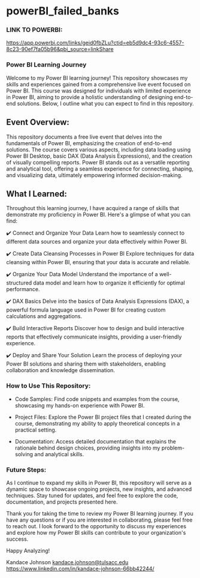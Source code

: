 # powerBI_failed_banks

### LINK TO POWERBI: 

https://app.powerbi.com/links/geid0fbZLu?ctid=eb5d9dc4-93c6-4557-8c23-90ef7fa05b96&pbi_source=linkShare


### Power BI Learning Journey
Welcome to my Power BI learning journey! This repository showcases my skills and experiences gained from a comprehensive live event focused on Power BI. This course was designed for individuals with limited experience in Power BI, aiming to provide a holistic understanding of designing end-to-end solutions. Below, I outline what you can expect to find in this repository.

## Event Overview:
This repository documents a free live event that delves into the fundamentals of Power BI, emphasizing the creation of end-to-end solutions. The course covers various aspects, including data loading using Power BI Desktop, basic DAX (Data Analysis Expressions), and the creation of visually compelling reports. Power BI stands out as a versatile reporting and analytical tool, offering a seamless experience for connecting, shaping, and visualizing data, ultimately empowering informed decision-making.

## What I Learned:
Throughout this learning journey, I have acquired a range of skills that demonstrate my proficiency in Power BI. Here's a glimpse of what you can find:

✔️ Connect and Organize Your Data
Learn how to seamlessly connect to different data sources and organize your data effectively within Power BI.

✔️ Create Data Cleansing Processes in Power BI
Explore techniques for data cleansing within Power BI, ensuring that your data is accurate and reliable.

✔️ Organize Your Data Model
Understand the importance of a well-structured data model and learn how to organize it efficiently for optimal performance.

✔️ DAX Basics
Delve into the basics of Data Analysis Expressions (DAX), a powerful formula language used in Power BI for creating custom calculations and aggregations.

✔️ Build Interactive Reports
Discover how to design and build interactive reports that effectively communicate insights, providing a user-friendly experience.

✔️ Deploy and Share Your Solution
Learn the process of deploying your Power BI solutions and sharing them with stakeholders, enabling collaboration and knowledge dissemination.

### How to Use This Repository:
- Code Samples: Find code snippets and examples from the course, showcasing my hands-on experience with Power BI.

- Project Files: Explore the Power BI project files that I created during the course, demonstrating my ability to apply theoretical concepts in a practical setting.

- Documentation: Access detailed documentation that explains the rationale behind design choices, providing insights into my problem-solving and analytical skills.

### Future Steps:
As I continue to expand my skills in Power BI, this repository will serve as a dynamic space to showcase ongoing projects, new insights, and advanced techniques. Stay tuned for updates, and feel free to explore the code, documentation, and projects presented here.

Thank you for taking the time to review my Power BI learning journey. If you have any questions or if you are interested in collaborating, please feel free to reach out. I look forward to the opportunity to discuss my experiences and explore how my Power BI skills can contribute to your organization's success.

Happy Analyzing!

Kandace Johnson
kandace.johnson@tulsacc.edu
https://www.linkedin.com/in/kandace-johnson-66bb42244/


